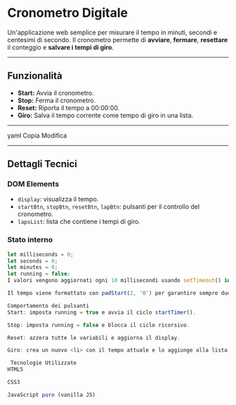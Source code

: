 # Cronometro Digitale

Un'applicazione web semplice per misurare il tempo in minuti, secondi e centesimi di secondo. Il cronometro permette di **avviare**, **fermare**, **resettare** il conteggio e **salvare i tempi di giro**.

---

## Funzionalità

- **Start:** Avvia il cronometro.
- **Stop:** Ferma il cronometro.
- **Reset:** Riporta il tempo a 00:00:00.
- **Giro:** Salva il tempo corrente come tempo di giro in una lista.

---

yaml
Copia
Modifica

---

## Dettagli Tecnici

### DOM Elements

- `display`: visualizza il tempo.
- `startBtn`, `stopBtn`, `resetBtn`, `lapBtn`: pulsanti per il controllo del cronometro.
- `lapsList`: lista che contiene i tempi di giro.

### Stato interno

```js
let milliseconds = 0;
let seconds = 0;
let minutes = 0;
let running = false;
I valori vengono aggiornati ogni 10 millisecondi usando setTimeout() in una funzione ricorsiva (startTimer).

Il tempo viene formattato con padStart(2, '0') per garantire sempre due cifre per ciascuna unità di tempo.

Comportamento dei pulsanti
Start: imposta running = true e avvia il ciclo startTimer().

Stop: imposta running = false e blocca il ciclo ricorsivo.

Reset: azzera tutte le variabili e aggiorna il display.

Giro: crea un nuovo <li> con il tempo attuale e lo aggiunge alla lista dei giri.

 Tecnologie Utilizzate
HTML5

CSS3

JavaScript puro (vanilla JS)

